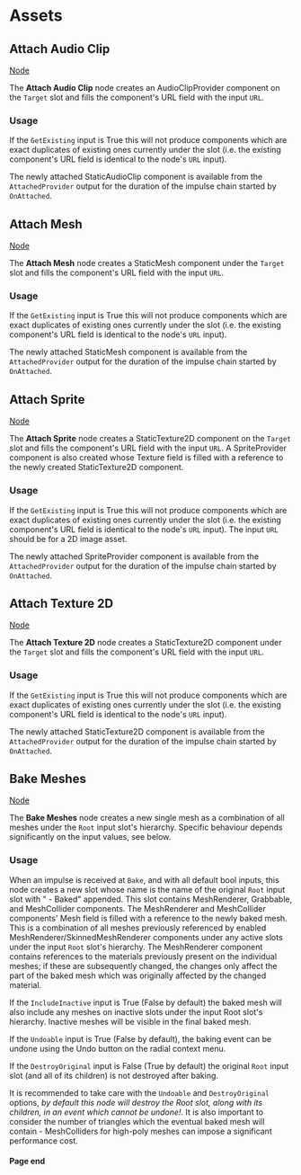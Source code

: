 #   Assets

<!-- panels:start -->
<!-- div:title-panel -->
## Attach Audio Clip

<!-- div:right-panel -->
<!-- you can get the right directory from "allNodes.md" -->
[Node](./_template/nodes/Root/Assets/README.md#ProtoFlux.Runtimes.Execution.Nodes.FrooxEngine.Assets.AttachAudioClip ':include')

<!-- div:left-panel -->
The **Attach Audio Clip** node creates an AudioClipProvider component on
the `Target` slot and fills the component's URL field with the input
`URL`.

### Usage

If the `GetExisting` input is True this will not produce components
which are exact duplicates of existing ones currently under the slot
(i.e. the existing component's URL field is identical to the node's
`URL` input).

The newly attached StaticAudioClip component is available from the
`AttachedProvider` output for the duration of the impulse chain started
by `OnAttached`.
<!-- panels:end -->

<!-- panels:start -->
<!-- div:title-panel -->
## Attach Mesh

<!-- div:right-panel -->
<!-- you can get the right directory from "allNodes.md" -->
[Node](./_template/nodes/Root/Assets/README.md#ProtoFlux.Runtimes.Execution.Nodes.FrooxEngine.Assets.AttachMesh ':include')

<!-- div:left-panel -->
The **Attach Mesh** node creates a StaticMesh component under the
`Target` slot and fills the component's URL field with the input `URL`.

### Usage

If the `GetExisting` input is True this will not produce components
which are exact duplicates of existing ones currently under the slot
(i.e. the existing component's URL field is identical to the node's
`URL` input).

The newly attached StaticMesh component is available from the
`AttachedProvider` output for the duration of the impulse chain started
by `OnAttached`.
<!-- panels:end -->

<!-- panels:start -->
<!-- div:title-panel -->
## Attach Sprite

<!-- div:right-panel -->
<!-- you can get the right directory from "allNodes.md" -->
[Node](./_template/nodes/Root/Assets/README.md#ProtoFlux.Runtimes.Execution.Nodes.FrooxEngine.Assets.AttachSprite ':include')

<!-- div:left-panel -->
The **Attach Sprite** node creates a StaticTexture2D component on the
`Target` slot and fills the component's URL field with the input `URL`.
A SpriteProvider component is also created whose Texture field is filled
with a reference to the newly created StaticTexture2D component.

### Usage

If the `GetExisting` input is True this will not produce components
which are exact duplicates of existing ones currently under the slot
(i.e. the existing component's URL field is identical to the node's
`URL` input). The input `URL` should be for a 2D image asset.

The newly attached SpriteProvider component is available from the
`AttachedProvider` output for the duration of the impulse chain started
by `OnAttached`.
<!-- panels:end -->

## Attach Texture 2D

<!-- div:right-panel -->
<!-- you can get the right directory from "allNodes.md" -->
[Node](./_template/nodes/Root/Assets/README.md#ProtoFlux.Runtimes.Execution.Nodes.FrooxEngine.Assets.AttachTexture2D ':include')

<!-- div:left-panel -->
The **Attach Texture 2D** node creates a StaticTexture2D component under
the `Target` slot and fills the component's URL field with the input
`URL`.

### Usage

If the `GetExisting` input is True this will not produce components
which are exact duplicates of existing ones currently under the slot
(i.e. the existing component's URL field is identical to the node's
`URL` input).

The newly attached StaticTexture2D component is available from the
`AttachedProvider` output for the duration of the impulse chain started
by `OnAttached`.
<!-- panels:end -->

<!-- panels:start -->
<!-- div:title-panel -->
## Bake Meshes

<!-- div:right-panel -->
<!-- you can get the right directory from "allNodes.md" -->
[Node](./_template/nodes/Root/Assets/README.md#ProtoFlux.Runtimes.Execution.Nodes.FrooxEngine.Assets.BakeMeshes ':include')

<!-- div:left-panel -->
The **Bake Meshes** node creates a new single mesh as a combination of
all meshes under the `Root` input slot's hierarchy. Specific behaviour
depends significantly on the input values, see below.

### Usage

When an impulse is received at `Bake`, and with all default bool inputs,
this node creates a new slot whose name is the name of the original
`Root` input slot with " - Baked" appended. This slot contains
MeshRenderer, Grabbable, and MeshCollider components. The MeshRenderer
and MeshCollider components' Mesh field is filled with a reference to
the newly baked mesh. This is a combination of all meshes previously
referenced by enabled MeshRenderer/SkinnedMeshRenderer components under
any active slots under the input `Root` slot's hierarchy. The
MeshRenderer component contains references to the materials previously
present on the individual meshes; if these are subsequently changed, the
changes only affect the part of the baked mesh which was originally
affected by the changed material.

If the `IncludeInactive` input is True (False by default) the baked mesh
will also include any meshes on inactive slots under the input Root
slot's hierarchy. Inactive meshes will be visible in the final baked
mesh.

If the `Undoable` input is True (False by default), the baking event can
be undone using the Undo button on the radial context menu.

If the `DestroyOriginal` input is False (True by default) the original
`Root` input slot (and all of its children) is not destroyed after
baking.

It is recommended to take care with the `Undoable` and `DestroyOriginal`
options, *by default this node will destroy the </code>Root</code> slot,
along with its children, in an event which cannot be undone!*. It is
also important to consider the number of triangles which the eventual
baked mesh will contain - MeshColliders for high-poly meshes can impose
a significant performance cost.
<!-- panels:end -->

#### Page end
